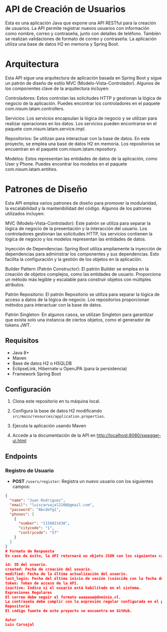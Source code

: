 # API de Creación de Usuarios

Esta es una aplicación Java que expone una API RESTful para la creación de usuarios. La API permite registrar nuevos usuarios con información como nombre, correo y contraseña, junto con detalles de teléfono. También se realizan validaciones de formato de correo y contraseña. La aplicación utiliza una base de datos H2 en memoria y Spring Boot.

# Arquitectura
Esta API sigue una arquitectura de aplicación basada en Spring Boot y sigue un patrón de diseño de estilo MVC (Modelo-Vista-Controlador). Algunos de los componentes clave de la arquitectura incluyen:

Controladores: Estos controlan las solicitudes HTTP y gestionan la lógica de negocio de la aplicación. Puedes encontrar los controladores en el paquete com.nisum.latam.controllers.

Servicios: Los servicios encapsulan la lógica de negocio y se utilizan para realizar operaciones en los datos. Los servicios pueden encontrarse en el paquete com.nisum.latam.service.impl.

Repositorios: Se utilizan para interactuar con la base de datos. En este proyecto, se emplea una base de datos H2 en memoria. Los repositorios se encuentran en el paquete com.nisum.latam.repository.

Modelos: Estos representan las entidades de datos de la aplicación, como User y Phone. Puedes encontrar los modelos en el paquete com.nisum.latam.entities.

# Patrones de Diseño
Esta API emplea varios patrones de diseño para promover la modularidad, la escalabilidad y la mantenibilidad del código. Algunos de los patrones utilizados incluyen:

MVC (Modelo-Vista-Controlador): Este patrón se utiliza para separar la lógica de negocio de la presentación y la interacción del usuario. Los controladores gestionan las solicitudes HTTP, los servicios contienen la lógica de negocio y los modelos representan las entidades de datos.

Inyección de Dependencias: Spring Boot utiliza ampliamente la inyección de dependencias para administrar los componentes y sus dependencias. Esto facilita la configuración y la gestión de los objetos en la aplicación.

Builder Pattern (Patrón Constructor): El patrón Builder se emplea en la creación de objetos complejos, como las entidades de usuario. Proporciona un método más legible y escalable para construir objetos con múltiples atributos.

Patrón Repositorio: El patrón Repositorio se utiliza para separar la lógica de acceso a datos de la lógica de negocio. Los repositorios proporcionan métodos para interactuar con la base de datos.

Patrón Singleton: En algunos casos, se utilizan Singleton para garantizar que exista solo una instancia de ciertos objetos, como el generador de tokens JWT.

## Requisitos

- Java 8+
- Maven
- Base de datos H2 o HSQLDB
- EclipseLink, Hibernate u OpenJPA (para la persistencia)
- Framework Spring Boot

## Configuración

1. Clona este repositorio en tu máquina local.

2. Configura la base de datos H2 modificando `src/main/resources/application.properties`.

3. Ejecuta la aplicación usando Maven

4. Accede a la documentación de la API en [http://localhost:8080/swagger-ui.html](http://localhost:8080/swagger-ui.html)

## Endpoints

### Registro de Usuario

- **POST** `/users/register`: Registra un nuevo usuario con los siguientes campos:
```json
{
  "name": "Juan Rodriguez",
  "email": "luiscarvajal2208@gmail.com",
  "password": "Abcdefg1",
  "phones": [
    {
      "number": "1156021438",
      "citycode": "1",
      "contrycode": "57"
    }
  ]
}
# Formato de Respuesta
En caso de éxito, la API retornará un objeto JSON con los siguientes campos:

id: ID del usuario.
created: Fecha de creación del usuario.
modified: Fecha de la última actualización del usuario.
last_login: Fecha del último inicio de sesión (coincide con la fecha de creación para nuevos usuarios).
token: Token de acceso de la API.
isactive: Indica si el usuario está habilitado en el sistema.
Expresiones Regulares
El correo debe seguir el formato aaaaaaa@dominio.cl.
La contraseña debe cumplir con la expresión regular configurada en el proyecto.
Repositorio
El código fuente de este proyecto se encuentra en GitHub.

Autor
Luis Carvajal